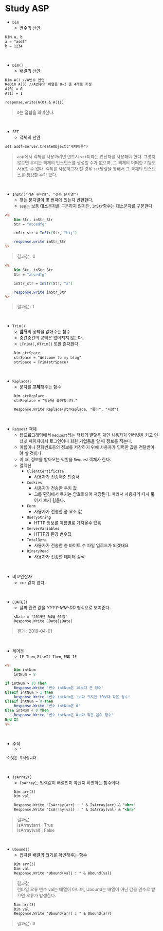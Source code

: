 # Study ASP

- `Dim`
    - 변수의 선언
~~~asp
DIM a, b
a = "asdf"
b = 1234
~~~

<BR>

- `Dim()`
    - 배열의 선언
~~~asp
Dim A() //A변수 언언
ReDim A(3) //A변수의 배열은 0~3 총 4개로 지정
A(0) = 0
A(1) = 1

response.write(A(0) & A(1))
~~~
> `&`는 접합을 의미한다.

<BR>

- `SET`
    - 객체의 선언
~~~asp
set asdf=Server.CreateObject("개체이름")
~~~
> asp에서 객체를 사용하려면 반드시 `set`이라는 연산자를 사용해야 한다. 그렇지 않으면 우리는 객체의 인스턴스를 생성할 수가 없으며, 그 객체의 어떠한 기능도 사용할 수 없다. 객체를 사용하고자 할 경우 `set`명령을 통해서 그 객체의 인스턴스를 생성할 수가 있다.

<br>

- `InStr("기준 문자열", "찾는 문자열")`
    - 찾는 문자열이 몇 번째에 있는지 반환한다.
    - `asp`는 보통 대소문자를 구분하지 않지만, `InStr`함수는 대소문자를 구분한다.
~~~asp
<%
    Dim Str, inStr_Str
    Str = "abcedfg"

    inStr_str = InStr(Str, "hij")

    response.write inStr_Str
%>
~~~
> 결과값 : 0

~~~asp
<%
    Dim Str, inStr_Str
    Str = "abcedfg"

    inStr_str = InStr(Str, "a")

    response.write inStr_Str
%>
~~~
> 결과값 : 1

<br>

- `Trim()`
    - **앞뒤**의 공백을 없애주는 함수
    - 중간중간의 공백은 없어지지 않는다.
    - `LTrim()`, `RTrim()` 또한 존재한다.
~~~asp
    Dim strSpace
    strSpace = "Welcome to my blog"
    strSpace = Trim(strSpace)
~~~

<br>

- `Replace()`
    - 문자를 **교체**해주는 함수

~~~asp
    Dim strReplace
    strReplace = "당신을 좋아합니다."

    Response.Write Replace(strReplace, "좋아", "사랑")
~~~

<br>

- `Request` 객체
    - 웹프로그래밍에서 `Request`라는 객체의 열할은 개인 사용자가 인터넷을 키고 인터넷 페이지에서 로그인이나 회원 가입등을 할 때 정보를 적는다.
    - 이름이나 전화번호등의 정보를 저장하기 위해 사용자가 입력한 값을 전달받아야 할 것이다.
    - 이 때, 정보를 받아오는 역할을 `Request`객체가 한다.
    - 컬렉션
        - `ClientCertificate`
            - 사용자가 전송해준 인증서 
        - `Cookies`
            - 사용자가 전송한 쿠키 값
            - 크롬 환경에서 쿠키는 암호화되어 저장된다. 따라서 사용자가 다시 풀어서 보기 힘들다.
        - `Form`
            - 사용자가 전송한 폼 요소 값 
        - `QueryString`
            - HTTP 정보를 이름별로 가져올수 있음 
        - `ServerVariables`
            - HTTP와 환경 변수값 
        - `TotalByte`
            - 사용자가 전송한 총 바이트 수 파일 업로드가 되겠내요 
        - `BinaryRead`
            - 사용자가 전송한 데이터 검색 

<BR>

- 비교연산자
    - `<>` : 같지 않다.

<BR>

- `CDATE()`
    - 날짜 관련 값을 *YYYY-MM-DD* 형식으로 보여준다.
~~~asp
    sDate = "2019년 04월 01일"
    Response.Write CDate(sDate)
~~~
> 결과 : 2019-04-01

<br>

- 제어문
    - `IF Then`, `ElseIf Then`, `END IF`
~~~asp
<%
    Dim intNum
    intNum = 8

If intNum > 10 Then
    Response.Write "변수 intNum은 10보다 큰 정수"
ElseIf intNum > 1 Then
    Response.Write "변수 intNum은 1보다 크지만 10보다 작은 정수"
ElseIf intNum = 0 Then
    Response.Write "변수 intNum은 0"
Else intNum < 0 Then
    Response.Write "변수 intNum은 0보다 작은 음의 정수"
End If
%>
~~~

<br>

- 주석
    - `'`
~~~asp
'이것은 주석입니다.
~~~

<br>

- `IsArray()`
    - `IsArray`는 입력값이 배열인지 아닌지 확인하는 함수이다.
~~~asp
    Dim arr(3)
    Dim val

    Response.Write "IsArray(arr) : " & IsArray(arr) & "<br>"
    Response.Write "IsArray(val) : " & IsArray(val) & "<br>"
~~~
> 결과값 <br> 
> IsArray(arr) : True <br>
> IsArray(val) : False

<br>

- `Ubound()`
    - 입력된 배열의 크기를 확인해주는 함수
~~~asp
    Dim arr(3)
    Dim val
    Response.Write "Ubound(val) : " & Ubound(val)
~~~
> 결과값 <br>
> 런타임 오류
> 변수 val는 배열이 아니며, Ubound는 배열이 아닌 값을 인수로 받으면 오류가 발생한다.

~~~asp
    Dim arr(3)
    Dim val
    Response.Write "Ubound(arr) : " & Ubound(arr)
~~~
> 결과값 : 3